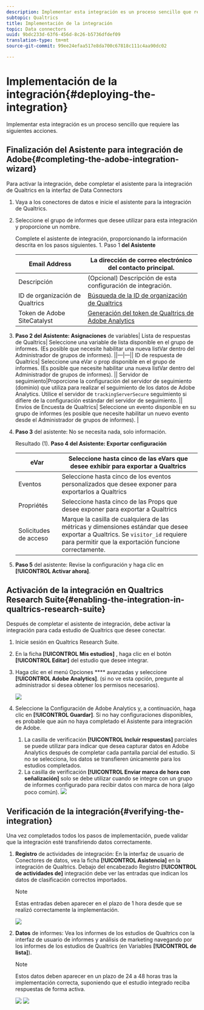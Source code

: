 ```yaml
---
description: Implementar esta integración es un proceso sencillo que requiere las siguientes acciones.
subtopic: Qualtrics
title: Implementación de la integración
topic: Data connectors
uuid: 9bdc233d-63f6-456d-8c26-b5736dfdef09
translation-type: tm+mt
source-git-commit: 99ee24efaa517e8da700c67818c111c4aa90dc02

---
```



# Implementación de la integración{#deploying-the-integration}

Implementar esta integración es un proceso sencillo que requiere las siguientes acciones.

## Finalización del Asistente para integración de Adobe{#completing-the-adobe-integration-wizard}

Para activar la integración, debe completar el asistente para la integración de Qualtrics en la interfaz de Data Connectors

1. Vaya a los conectores de datos e inicie el asistente para la integración de Qualtrics.
1. Seleccione el grupo de informes que desee utilizar para esta integración y proporcione un nombre.

   Complete el asistente de integración, proporcionando la información descrita en los pasos siguientes. 1. Paso 1 **del Asistente**

   | Email Address | La dirección de correo electrónico del contacto principal. |
   |---|---|
   | Descripción | (Opcional) Descripción de esta configuración de integración. |
   | ID de organización de Qualtrics | [Búsqueda de la ID de organización de Qualtrics](../qualtrics-overview/qualtrics-org-id.md) |
   | Token de Adobe SiteCatalyst | [Generación del token de Qualtrics de Adobe Analytics](../qualtrics-overview/qualtrics-token.md) |

1. **Paso 2 del Asistente: Asignaciones** de variables| Lista de respuestas de Qualtrics| Seleccione una variable de lista disponible en el grupo de informes. (Es posible que necesite habilitar una nueva listVar dentro del Administrador de grupos de informes).  ||—|—|| ID de respuesta de Qualtrics| Seleccione una eVar o prop disponible en el grupo de informes. (Es posible que necesite habilitar una nueva listVar dentro del Administrador de grupos de informes).  || Servidor de seguimiento|Proporcione la configuración del servidor de seguimiento (dominio) que utiliza para realizar el seguimiento de los datos de Adobe Analytics. Utilice el servidor de `trackingServerSecure` seguimiento si difiere de la configuración estándar del servidor de seguimiento.  || Envíos de Encuesta de Qualtrics| Seleccione un evento disponible en su grupo de informes (es posible que necesite habilitar un nuevo evento desde el Administrador de grupos de informes).  |

1. **Paso 3** del asistente: No se necesita nada, solo información.

   Resultado (1). **Paso 4 del Asistente: Exportar configuración**

   | eVar | Seleccione hasta cinco de las eVars que desee exhibir para exportar a Qualtrics |
   |---|---|
   | Eventos | Seleccione hasta cinco de los eventos personalizados que desee exponer para exportarlos a Qualtrics |
   | Propriétés | Seleccione hasta cinco de las Props que desee exponer para exportar a Qualtrics |
   | Solicitudes de acceso | Marque la casilla de cualquiera de las métricas y dimensiones estándar que desee exportar a Qualtrics. Se `visitor_id` requiere para permitir que la exportación funcione correctamente. |

1. **Paso 5** del asistente: Revise la configuración y haga clic en **[!UICONTROL Activar ahora]**.

## Activación de la integración en Qualtrics Research Suite{#enabling-the-integration-in-qualtrics-research-suite}

Después de completar el asistente de integración, debe activar la integración para cada estudio de Qualtrics que desee conectar.

1. Inicie sesión en Qualtrics Research Suite.
1. En la ficha **[!UICONTROL Mis estudios]** , haga clic en el botón **[!UICONTROL Editar]** del estudio que desee integrar.
1. Haga clic en el menú Opciones **** avanzadas y seleccione **[!UICONTROL Adobe Analytics]**. (si no ve esta opción, pregunte al administrador si desea obtener los permisos necesarios).

   ![](assets/advanced_options.png)

1. Seleccione la Configuración de Adobe Analytics y, a continuación, haga clic en **[!UICONTROL Guardar]**. Si no hay configuraciones disponibles, es probable que aún no haya completado el Asistente para integración de Adobe.
   1. La casilla de verificación **[!UICONTROL Incluir respuestas]** parciales se puede utilizar para indicar que desea capturar datos en Adobe Analytics después de completar cada pantalla parcial del estudio. Si no se selecciona, los datos se transfieren únicamente para los estudios completados.
   1. La casilla de verificación **[!UICONTROL Enviar marca de hora con señalización]** solo se debe utilizar cuando se integre con un grupo de informes configurado para recibir datos con marca de hora (algo poco común).
   ![](assets/integration_config.png)

## Verificación de la integración{#verifying-the-integration}

Una vez completados todos los pasos de implementación, puede validar que la integración esté transfiriendo datos correctamente.

1. **Registro** de actividades de integración: En la interfaz de usuario de Conectores de datos, vea la ficha **[!UICONTROL Asistencia]** en la integración de Qualtrics. Debajo del encabezado Registro **[!UICONTROL de actividades de]** integración debe ver las entradas que indican los datos de clasificación correctos importados.

   >[!NOTE]
   >
   >Estas entradas deben aparecer en el plazo de 1 hora desde que se realizó correctamente la implementación.

   ![](assets/verify-1.png)

1. **Datos** de informes: Vea los informes de los estudios de Qualtrics con la interfaz de usuario de informes y análisis de marketing navegando por los informes de los estudios de Qualtrics (en Variables **[!UICONTROL de lista]**).

   >[!NOTE]
   >
   >Estos datos deben aparecer en un plazo de 24 a 48 horas tras la implementación correcta, suponiendo que el estudio integrado reciba respuestas de forma activa.

   ![](assets/verify-2.png) ![](assets/verify-3.png)


